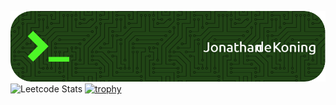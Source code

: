 
![Header](./github-header-image.png)
![Leetcode Stats](https://leetcard.jacoblin.cool/dekoding?ext=contest)
[![trophy](https://github-profile-trophy.vercel.app/?username=JonathanJdeKoning&theme=onestar)](https://github.com/ryo-ma/github-profile-trophy)
